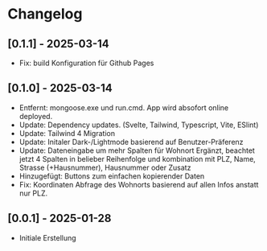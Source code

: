 # Changelog


## [0.1.1] - 2025-03-14
- Fix: build Konfiguration für Github Pages

## [0.1.0] - 2025-03-14
- Entfernt: mongoose.exe und run.cmd. App wird absofort online deployed.
- Update: Dependency updates. (Svelte, Tailwind, Typescript, Vite, ESlint)
- Update: Tailwind 4 Migration
- Update: Initaler Dark-/Lightmode basierend auf Benutzer-Präferenz
- Update: Dateneingabe um mehr Spalten für Wohnort Ergänzt, beachtet jetzt 4 Spalten in belieber Reihenfolge und kombination mit PLZ, Name, Strasse (+Hausnummer), Hausnummer oder Zusatz
- Hinzugefügt: Buttons zum einfachen kopierender Daten
- Fix: Koordinaten Abfrage des Wohnorts basierend auf allen Infos anstatt nur PLZ.


## [0.0.1] - 2025-01-28

- Initiale Erstellung